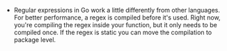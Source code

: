 - Regular expressions in Go work a little differently from other languages. For better performance, a regex is compiled before it's used. Right now, you're compiling the regex inside your function, but it only needs to be compiled once. If the regex is static you can move the compilation to package level.
